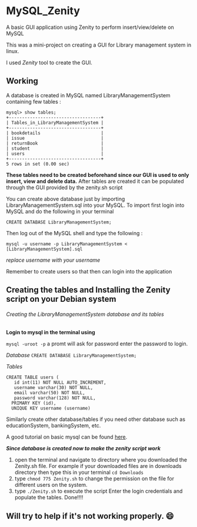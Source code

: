 # MySQL_Zenity
A basic GUI application using Zenity to perform insert/view/delete on MySQL 

This was a mini-project on creating a GUI for Library management system in linux.

I used *Zenity* tool to create the GUI.

## Working 
A database is created in MySQL named LibraryManagementSystem containing few tables :
```
mysql> show tables;
+-----------------------------------+
| Tables_in_LibraryManagementSystem |
+-----------------------------------+
| bookdetails                       |
| issue                             |
| returnBook                        |
| student                           |
| users                             |
+-----------------------------------+
5 rows in set (0.00 sec)
```

**These tables need to be created beforehand since our GUI is used to only insert, view and delete data.**
After tables are created it can be populated through the GUI provided by the zenity.sh script

You can create above database just by importing LibraryManagementSystem.sql into your MySQL.
To import first login into MySQL and do the following in your terminal
```
CREATE DATABASE LibraryManagementSystem;
```
Then log out of the MySQL shell and type the following :
```
mysql -u username -p LibraryManagementSystem < [LibraryManagementSystem].sql
```
_replace username with your username_

Remember to create users so that then can login into the application

## Creating the tables and Installing the Zenity script on your Debian system 
###### Creating the LibraryManagementSystem database and its tables

**Login to mysql in the terminal using**

`mysql -uroot -p` a promt will ask for password enter the password to login.

_Database_
`CREATE DATABASE LibraryManagementSystem;`

_Tables_
```
CREATE TABLE users (
   id int(11) NOT NULL AUTO_INCREMENT,
   username varchar(30) NOT NULL,
   email varchar(50) NOT NULL,
   password varchar(128) NOT NULL,
  PRIMARY KEY (id),
  UNIQUE KEY username (username)
  ```
  
  Similarly create other database/tables if you need other database such as educationSystem, bankingSystem, etc.
  
  A good tutorial on basic mysql can be found [here](https://www.digitalocean.com/community/tutorials/a-basic-mysql-tutorial).
  
  **_Since database is created now to make the zenity script work_**
  
  1. open the terminal and navigate to directory where you downloaded the Zenity.sh file. 
  For example if your downloaded files are in downloads directory then type this in your terminal
  `cd Downloads`
  2. type `chmod 775 Zenity.sh` to change the permission on the file for different users on the system.
  3. type `./Zenity.sh` to execute the script
  Enter the login credentials and populate the tables. Done!!!!
  
## Will try to help if it's not working properly. :smile: 
  
